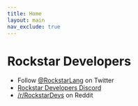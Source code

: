 ```yaml
---
title: Home
layout: main
nav_exclude: true
---
```

# Rockstar Developers

* Follow [@RockstarLang](https://twitter.com/rockstarlang) on Twitter
* [Rockstar Developers Discord](https://discord.gg/W5x52ZAKUh)
* [/r/RockstarDevs](https://www.reddit.com/r/RockstarDevs/) on Reddit
